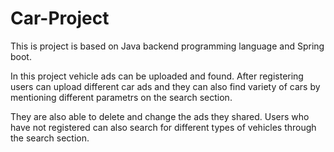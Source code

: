 # Car-Project
This is project is based on Java backend programming language and Spring boot. 

In this project vehicle ads can be uploaded and found. After registering users can upload different car ads and they can also find variety of cars by mentioning different parametrs on the search section. 

They are also able to delete and change the ads they shared. Users who have not registered can also search for different types of vehicles through the search section.

